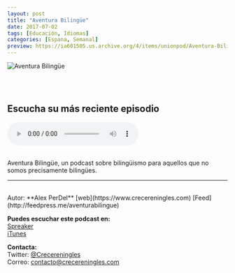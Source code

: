 ```yaml
---
layout: post
title: "Aventura Bilingüe"
date: 2017-07-02
tags: [Educación, Idiomas]
categories: [Espana, Semanal]
preview: https://ia601505.us.archive.org/4/items/unionpod/Aventura-Bilinge300.png
---
```


![Aventura Bilingüe](https://ia601505.us.archive.org/4/items/unionpod/Aventura-Bilinge500.png)

<br/>
<br/>

## Escucha su más reciente episodio

<!--reproductor-feed=http://feedpress.me/aventurabilingue-->
<!--reproductor-start-->
<audio id="audio" preload="auto" controls="" src="http://tracking.feedpress.it/link/15025/10651254/123_aventura_bilingue.mp3"></audio>
<!--reproductor-end-->

<br/>  
Aventura Bilingüe, un podcast sobre bilingüismo para aquellos que no somos precisamente bilingües.

_ _ _
<br>
Autor: **Alex PerDel**  
[web](https://www.crecereningles.com)  
[Feed](http://feedpress.me/aventurabilingue)  


**Puedes escuchar este podcast en:**  
[Spreaker](https://www.spreaker.com/user/crecereningles)  
[iTunes](https://itunes.apple.com/us/podcast/aventura-bilingue/id1122228836?mt=2)  


**Contacta:**  
Twitter: [@Crecereningles](https://twitter.com/Crecereningles)  
Correo: [contacto@crecereningles.com](mailto:contacto@crecereningles.com)  
